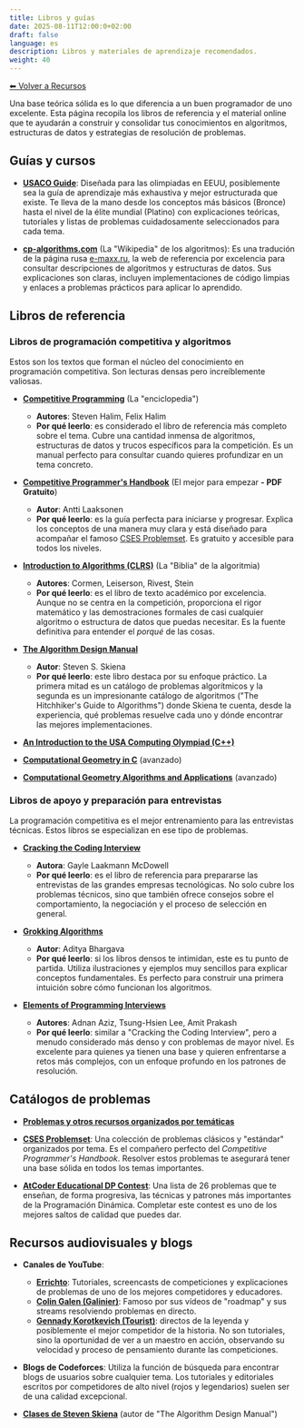 ```yaml
---
title: Libros y guías
date: 2025-08-11T12:00:0+02:00
draft: false
language: es
description: Libros y materiales de aprendizaje recomendados.
weight: 40
---
```


[⬅ Volver a Recursos](../)


Una base teórica sólida es lo que diferencia a un buen programador de uno excelente. Esta página recopila los libros de referencia y el material online que te ayudarán a construir y consolidar tus conocimientos en algoritmos, estructuras de datos y estrategias de resolución de problemas.


## Guías y cursos

- **[USACO Guide](https://usaco.guide/)**: Diseñada para las olimpiadas en EEUU, posiblemente sea la guía de aprendizaje más exhaustiva y mejor estructurada que existe. Te lleva de la mano desde los conceptos más básicos (Bronce) hasta el nivel de la élite mundial (Platino) con explicaciones teóricas, tutoriales y listas de problemas cuidadosamente seleccionados para cada tema.

- **[cp-algorithms.com](https://cp-algorithms.com/)** (La "Wikipedia" de los algoritmos): Es una tradución de la página rusa [e-maxx.ru](https://e-maxx.ru/algo), la web de referencia por excelencia para consultar descripciones de algoritmos y estructuras de datos. Sus explicaciones son claras, incluyen implementaciones de código limpias y enlaces a problemas prácticos para aplicar lo aprendido.


## Libros de referencia


### Libros de programación competitiva y algoritmos

Estos son los textos que forman el núcleo del conocimiento en programación competitiva. Son lecturas densas pero increíblemente valiosas.

- **[Competitive Programming](https://cpbook.net/)** (La "enciclopedia")
  - **Autores**: Steven Halim, Felix Halim
  - **Por qué leerlo**: es considerado el libro de referencia más completo sobre el tema. Cubre una cantidad inmensa de algoritmos, estructuras de datos y trucos específicos para la competición. Es un manual perfecto para consultar cuando quieres profundizar en un tema concreto.

- **[Competitive Programmer's Handbook](https://cses.fi/book/book.pdf)** (El mejor para empezar **- PDF Gratuito**)
  - **Autor**: Antti Laaksonen
  - **Por qué leerlo**: es la guía perfecta para iniciarse y progresar. Explica los conceptos de una manera muy clara y está diseñado para acompañar el famoso [CSES Problemset](https://cses.fi/problemset/). Es gratuito y accesible para todos los niveles.

- **[Introduction to Algorithms (CLRS)](https://mitpress.mit.edu/9780262046305/introduction-to-algorithms/)** (La "Biblia" de la algoritmia)
  - **Autores**: Cormen, Leiserson, Rivest, Stein
  - **Por qué leerlo**: es el libro de texto académico por excelencia. Aunque no se centra en la competición, proporciona el rigor matemático y las demostraciones formales de casi cualquier algoritmo o estructura de datos que puedas necesitar. Es la fuente definitiva para entender el *porqué* de las cosas.

- **[The Algorithm Design Manual](https://www.inf.ufpr.br/andre/textos-CI1355-CI355/TheAlgorithmDesignManual.pdf)**
  - **Autor**: Steven S. Skiena
  - **Por qué leerlo**: este libro destaca por su enfoque práctico. La primera mitad es un catálogo de problemas algorítmicos y la segunda es un impresionante catálogo de algoritmos ("The Hitchhiker's Guide to Algorithms") donde Skiena te cuenta, desde la experiencia, qué problemas resuelve cada uno y dónde encontrar las mejores implementaciones.

- **[An Introduction to the USA Computing Olympiad (C++)](https://darrenyao.com/usacobook/cpp.pdf)**

- **[Computational Geometry in C](https://github.com/sarcilav/analisis-numerico/blob/master/doc/Computational%20Geometry%20In%20C%202nd%20ed.%20-%20J.%20O'Rourke%20(1997)%20WW.pdf)** (avanzado)

- **[Computational Geometry Algorithms and Applications](https://github.com/sarcilav/analisis-numerico/blob/master/doc/Computational%20Geometry%20Algorithms%20and%20Applications%2C%203rd%20Ed%20-%20de%20Berg%20et%20al.pdf)** (avanzado)


### Libros de apoyo y preparación para entrevistas

La programación competitiva es el mejor entrenamiento para las entrevistas técnicas. Estos libros se especializan en ese tipo de problemas.

- **[Cracking the Coding Interview](http://www.crackingthecodinginterview.com/)**
  - **Autora**: Gayle Laakmann McDowell
  - **Por qué leerlo**: es el libro de referencia para prepararse las entrevistas de las grandes empresas tecnológicas. No solo cubre los problemas técnicos, sino que también ofrece consejos sobre el comportamiento, la negociación y el proceso de selección en general.

- **[Grokking Algorithms](https://www.manning.com/books/grokking-algorithms)**
  - **Autor**: Aditya Bhargava
  - **Por qué leerlo**: si los libros densos te intimidan, este es tu punto de partida. Utiliza ilustraciones y ejemplos muy sencillos para explicar conceptos fundamentales. Es perfecto para construir una primera intuición sobre cómo funcionan los algoritmos.

- **[Elements of Programming Interviews](http://elementsofprogramminginterviews.com/)**
  - **Autores**: Adnan Aziz, Tsung-Hsien Lee, Amit Prakash
  - **Por qué leerlo**: similar a "Cracking the Coding Interview", pero a menudo considerado más denso y con problemas de mayor nivel. Es excelente para quienes ya tienen una base y quieren enfrentarse a retos más complejos, con un enfoque profundo en los patrones de resolución.


## Catálogos de problemas

- **[Problemas y otros recursos organizados por temáticas](https://youkn0wwho.academy/topic-list)**

- **[CSES Problemset](https://cses.fi/problemset/)**: Una colección de problemas clásicos y "estándar" organizados por tema. Es el compañero perfecto del *Competitive Programmer's Handbook*. Resolver estos problemas te asegurará tener una base sólida en todos los temas importantes.

- **[AtCoder Educational DP Contest](https://atcoder.jp/contests/dp)**: Una lista de 26 problemas que te enseñan, de forma progresiva, las técnicas y patrones más importantes de la Programación Dinámica. Completar este contest es uno de los mejores saltos de calidad que puedes dar.


## Recursos audiovisuales y blogs

- **Canales de YouTube**:
  - **[Errichto](https://www.youtube.com/c/Errichto)**: Tutoriales, screencasts de competiciones y explicaciones de problemas de uno de los mejores competidores y educadores.
  - **[Colin Galen (Galinier)](https://www.youtube.com/@ColinGalen)**: Famoso por sus vídeos de "roadmap" y sus streams resolviendo problemas en directo.
  - **[Gennady Korotkevich (Tourist)](https://www.youtube.com/@que_tourist)**: directos de la leyenda y posiblemente el mejor competidor de la historia. No son tutoriales, sino la oportunidad de ver a un maestro en acción, observando su velocidad y proceso de pensamiento durante las competiciones.

- **Blogs de Codeforces**: Utiliza la función de búsqueda para encontrar blogs de usuarios sobre cualquier tema. Los tutoriales y editoriales escritos por competidores de alto nivel (rojos y legendarios) suelen ser de una calidad excepcional.

- **[Clases de Steven Skiena](https://www3.cs.stonybrook.edu/~skiena/373/videos/)** (autor de "The Algorithm Design Manual")

